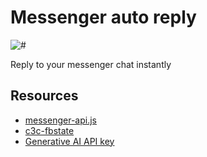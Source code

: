 # Messenger auto reply

![#](https://media.giphy.com/media/v1.Y2lkPTc5MGI3NjExdTE4ZW1lcTNiMm5ybThudjhvNXV2dmZjMjdwYjR3dHFocjc5aDNwaCZlcD12MV9pbnRlcm5hbF9naWZfYnlfaWQmY3Q9Zw/26FPJGjhefSJuaRhu/giphy.gif)

Reply to your messenger chat instantly

## Resources

- [messenger-api.js](https://www.npmjs.com/package/messenger-api.js)
- [c3c-fbstate](https://github.com/c3cbot/c3c-fbstate)
- [Generative AI API key](https://aistudio.google.com/app/apikey)
